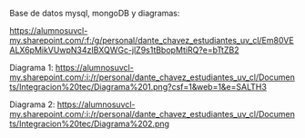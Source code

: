 Base de datos mysql, mongoDB y diagramas:

https://alumnosuvcl-my.sharepoint.com/:f:/g/personal/dante_chavez_estudiantes_uv_cl/Em80VEALX6pMikVUwpN34zIBXQWGc-jlZ9s1tBbopMtiRQ?e=bTtZB2


Diagrama 1: https://alumnosuvcl-my.sharepoint.com/:i:/r/personal/dante_chavez_estudiantes_uv_cl/Documents/Integracion%20tec/Diagrama%201.png?csf=1&web=1&e=SALTH3

Diagrama 2: https://alumnosuvcl-my.sharepoint.com/:i:/r/personal/dante_chavez_estudiantes_uv_cl/Documents/Integracion%20tec/Diagrama%202.png
